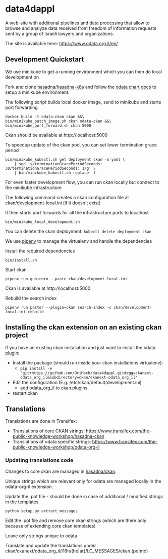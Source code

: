 # data4dappl

A web-site with additional pipelines and data processing that allow to browse and analyze data received from freedom of information requests sent by a group of Israeli lawyers and organizations.

The site is available here: https://www.odata.org.il/en/

## Development Quickstart

We use minikube to get a running environment which you can then do local development on

Fork and clone [hasadna/hasadna-k8s](https://github.com/hasadna/hasadna-k8s) and follow the [odata chart docs](https://github.com/hasadna/hasadna-k8s/blob/master/charts-external/odata/README.md) to setup a minikube environment.

The following script builds local docker image, send to minikube and starts port forwarding

```
docker build -t odata-ckan ckan &&\
bin/minikube_patch_image.sh ckan odata-ckan &&\
bin/minikube_port_forward.sh ckan 5000
```

Ckan should be available at http://localhost:5000

To speedup update of the ckan pod, you can set lower termination grace period

```
bin/minikube_kubectl.sh get deployment ckan -o yaml \
    | sed 's/terminationGracePeriodSeconds: 30/terminationGracePeriodSeconds: 1/g' \
    | bin/minikube_kubectl.sh replace -f -
```

For even faster development flow, you can run ckan locally but connect to the minikube infrastructure

The following command creates a ckan configuration file at ckan/development-local.ini (if it doesn't exist)

It then starts port forwards for all the infrastructure ports to localhost

```
bin/minikube_local_development.sh
```

You can delete the ckan deployment: `kubectl delete deployment ckan`

We use [pipenv](https://docs.pipenv.org/) to manage the virtualenv and handle the dependencies

Install the required dependencies

```
bin/install.sh
```

Start ckan

```
pipenv run gunicorn --paste ckan/development-local.ini
```

Ckan is available at http://localhost:5000

Rebuild the search index

```
pipenv run paster --plugin=ckan search-index -c ckan/development-local.ini rebuild
```

## Installing the ckan extension on an existing ckan project

If you have an existing ckan installation and just want to install the odata plugin:

* Install the package (should run inside your ckan installations virtualenv):
  * `pip install -e 'git+https://github.com/OriHoch/data4dappl.git#egg=ckanext-odata_org_il&subdirectory=ckan/ckanext-odata_org_il'`
* Edit the configuration (E.g. /etc/ckan/default/development.ini)
  * add odata_org_il to ckan.plugins
* restart ckan

## Translations

Translations are done in Transifex:

* Translations of core CKAN strings: https://www.transifex.com/the-public-knowledge-workshop/hasadna-ckan
* Translations of odata specific strings: https://www.transifex.com/the-public-knowledge-workshop/odata-org-il

### Updating translations code

Changes to core ckan are managed in [hasadna/ckan](https://github.com/hasadna/ckan).

Unique strings which are relevant only for odata are managed locally in the odata-org-il extension.

Update the .pot file - should be done in case of additional / modified strings in the templates

```
python setup.py extract_messages
```

Edit the .pot file and remove core ckan strings (which are there only because of extending core ckan templates)

Leave only strings unique to odata

Translate and update the translations under ckan/ckanext/odata_org_il/i18n/(he|ar)/LC_MESSAGES/ckan.(po|mo)
